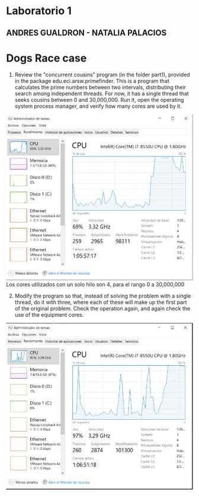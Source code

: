 # Laboratorio 1

## ANDRES GUALDRON - NATALIA PALACIOS

# Dogs Race case

1. Review the "concurrent cousins" program (in the folder part1), provided in the package edu.eci.arsw.primefinder. This is a program that calculates the prime numbers between two intervals, distributing their search among independent threads. For now, it has a single thread that seeks cousins ​​between 0 and 30,000,000. Run it, open the operating system process manager, and verify how many cores are used by it.

![](https://raw.githubusercontent.com/AndresFelipeGualdron/DogsRace/master/parte1/img/1.PNG)
Los cores utilizados con un solo hilo son 4, para el rango 0 a 30,000,000

2. Modify the program so that, instead of solving the problem with a single thread, do it with three, where each of these will make up the first part of the original problem. Check the operation again, and again check the use of the equipment cores.

![](https://raw.githubusercontent.com/AndresFelipeGualdron/DogsRace/master/parte1/img/2.PNG)